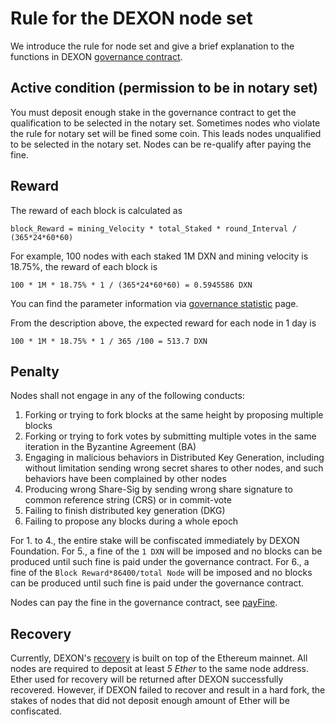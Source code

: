 # Rule for the DEXON node set
  We introduce the rule for node set and give a brief explanation to the functions in DEXON [governance contract](https://testnet.dexscan.org/address/0x63751838D6485578B23e8b051d40861eCC416794).

  
## Active condition (permission to be in notary set)
  You must deposit enough stake in the governance contract to get the qualification to be selected in the notary set.
  Sometimes nodes who violate the rule for notary set will be fined some coin. This leads nodes unqualified to be selected in the notary set. Nodes can be re-qualify after paying the fine.

## Reward
  The reward of each block is calculated as

    block_Reward = mining_Velocity * total_Staked * round_Interval / (365*24*60*60)

  For example, 100 nodes with each staked 1M DXN and mining velocity is 18.75%, the reward of each block is
  
    100 * 1M * 18.75% * 1 / (365*24*60*60) = 0.5945586 DXN

  You can find the parameter information via [governance statistic](https://testnet.dexscan.app/governance) page.

  From the description above, the expected reward for each node in 1 day is

    100 * 1M * 18.75% * 1 / 365 /100 = 513.7 DXN

## Penalty
Nodes shall not engage in any of the following conducts:

1. Forking or trying to fork blocks at the same height by proposing multiple blocks
2. Forking or trying to fork votes by submitting multiple votes in the same iteration in the Byzantine Agreement (BA)
3. Engaging in malicious behaviors in Distributed Key Generation, including without limitation sending wrong secret shares to other nodes, and such behaviors have been complained by other nodes
4. Producing wrong Share-Sig by sending wrong share signature to common reference string (CRS) or in commit-vote
5. Failing to finish distributed key generation (DKG)
6. Failing to propose any blocks during a whole epoch

For 1. to 4., the entire stake will be confiscated immediately by DEXON Foundation. For 5., a fine of the `1 DXN` will be imposed and no blocks can be produced until such fine is paid under the governance contract.  For 6., a fine of the `Block Reward*86400/total Node` will be imposed and no blocks can be produced until such fine is paid under the governance contract.

Nodes can pay the fine in the governance contract, see [payFine](https://dexon-foundation.github.io/wiki/Accessing-Governance-Contract.html#pay-fine).

## Recovery
Currently, DEXON's [recovery](Recovery-Mechanism.md) is built on top of the Ethereum mainnet. All nodes are required to deposit at least *5 Ether* to the same node address. Ether used for recovery will be returned after DEXON successfully recovered. However, if DEXON failed to recover and result in a hard fork, the stakes of nodes that did not deposit enough amount of Ether will be confiscated.